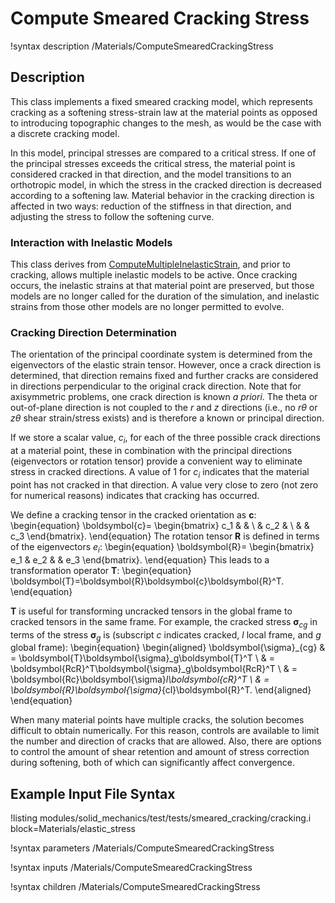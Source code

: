 # Compute Smeared Cracking Stress

!syntax description /Materials/ComputeSmearedCrackingStress

## Description

This class implements a fixed smeared cracking model, which represents cracking
as a softening stress-strain law at the material points as opposed to introducing
topographic changes to the mesh, as would be the case with a discrete cracking model.

In this model, principal stresses are compared to a critical stress.  If one of
the principal stresses exceeds the critical stress, the material point is considered
cracked in that direction, and the model transitions to an orthotropic model, in
which the stress in the cracked direction is decreased according to a softening
law. Material behavior in the cracking direction is affected in two ways: reduction
of the stiffness in that direction, and adjusting the stress to follow the softening
curve.

### Interaction with Inelastic Models

This class derives from [ComputeMultipleInelasticStrain](ComputeMultipleInelasticStress.md),
and prior to cracking, allows multiple inelastic models to be active. Once cracking
occurs, the inelastic strains at that material point are preserved, but those models
are no longer called for the duration of the simulation, and inelastic strains from
those other models are no longer permitted to evolve.

### Cracking Direction Determination

The orientation of the principal coordinate system is determined from the eigenvectors
of the elastic strain tensor.  However, once a crack direction is determined, that
direction remains fixed and further cracks are considered in directions perpendicular
to the original crack direction.  Note that for axisymmetric problems, one crack
direction is known *a priori*.  The theta or out-of-plane direction is not coupled
to the $r$ and $z$ directions (i.e., no $r\theta$ or $z\theta$ shear strain/stress
exists) and is therefore a known or principal direction.

If we store a scalar value, $c_i$, for each of the three possible crack directions
at a material point, these in combination with the principal directions (eigenvectors
or rotation tensor) provide a convenient way to eliminate stress in cracked directions.
A value of 1 for $c_i$ indicates that the material point has not cracked in that
direction.  A value very close to zero (not zero for numerical reasons) indicates
that cracking has occurred.

We define a cracking tensor in the cracked orientation as $\boldsymbol{c}$:
\begin{equation}
\boldsymbol{c}=
\begin{bmatrix}
c_1 & & \\
& c_2 & \\
& & c_3
\end{bmatrix}.
\end{equation}
The rotation tensor $\boldsymbol{R}$ is defined in terms of the eigenvectors $e_i$:
\begin{equation}
\boldsymbol{R}=
\begin{bmatrix}
e_1 & e_2 & & e_3
\end{bmatrix}.
\end{equation}
This leads to a transformation operator $\boldsymbol{T}$:
\begin{equation}
\boldsymbol{T}=\boldsymbol{R}\boldsymbol{c}\boldsymbol{R}^T.
\end{equation}

$\boldsymbol{T}$ is useful for transforming uncracked tensors in the global frame
to cracked tensors in the same frame.  For example, the cracked stress
$\boldsymbol{\sigma}_{cg}$ in terms of the stress $\boldsymbol{\sigma}_g$ is
(subscript $c$ indicates cracked, $l$ local frame, and $g$ global frame):
\begin{equation}
\begin{aligned}
\boldsymbol{\sigma}_{cg} & = \boldsymbol{T}\boldsymbol{\sigma}_g\boldsymbol{T}^T \\
                         & = \boldsymbol{RcR}^T\boldsymbol{\sigma}_g\boldsymbol{RcR}^T \\
                         & = \boldsymbol{Rc}\boldsymbol{\sigma}_l\boldsymbol{cR}^T \\
                         & = \boldsymbol{R}\boldsymbol{\sigma}_{cl}\boldsymbol{R}^T.
\end{aligned}
\end{equation}

When many material points have multiple cracks, the solution becomes difficult to
obtain numerically.  For this reason, controls are available to limit the number
and direction of cracks that are allowed. Also, there are options to control the
amount of shear retention and amount of stress correction during softening, both
of which can significantly affect convergence.

## Example Input File Syntax

!listing modules/solid_mechanics/test/tests/smeared_cracking/cracking.i block=Materials/elastic_stress

!syntax parameters /Materials/ComputeSmearedCrackingStress

!syntax inputs /Materials/ComputeSmearedCrackingStress

!syntax children /Materials/ComputeSmearedCrackingStress
